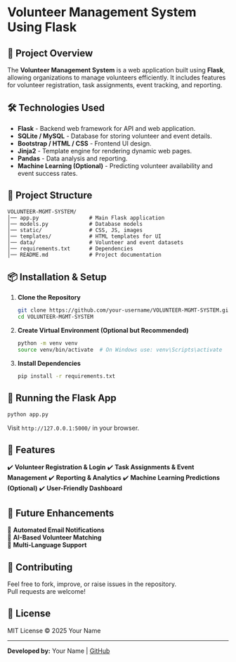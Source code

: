 # Volunteer Management System Using Flask

## 📌 Project Overview
The **Volunteer Management System** is a web application built using **Flask**, allowing organizations to manage volunteers efficiently. It includes features for volunteer registration, task assignments, event tracking, and reporting.

## 🛠️ Technologies Used
- **Flask** - Backend web framework for API and web application.
- **SQLite / MySQL** - Database for storing volunteer and event details.
- **Bootstrap / HTML / CSS** - Frontend UI design.
- **Jinja2** - Template engine for rendering dynamic web pages.
- **Pandas** - Data analysis and reporting.
- **Machine Learning (Optional)** - Predicting volunteer availability and event success rates.

## 📂 Project Structure
```
VOLUNTEER-MGMT-SYSTEM/
│── app.py                # Main Flask application
│── models.py             # Database models
│── static/               # CSS, JS, images
│── templates/            # HTML templates for UI
│── data/                 # Volunteer and event datasets
│── requirements.txt      # Dependencies
│── README.md             # Project documentation
```

## 📦 Installation & Setup
1. **Clone the Repository**
   ```bash
   git clone https://github.com/your-username/VOLUNTEER-MGMT-SYSTEM.git
   cd VOLUNTEER-MGMT-SYSTEM
   ```
2. **Create Virtual Environment (Optional but Recommended)**
   ```bash
   python -m venv venv
   source venv/bin/activate  # On Windows use: venv\Scripts\activate
   ```
3. **Install Dependencies**
   ```bash
   pip install -r requirements.txt
   ```

## 🚀 Running the Flask App
```bash
python app.py
```
Visit `http://127.0.0.1:5000/` in your browser.

## 🎯 Features
✔️ **Volunteer Registration & Login**
✔️ **Task Assignments & Event Management**
✔️ **Reporting & Analytics**
✔️ **Machine Learning Predictions (Optional)**
✔️ **User-Friendly Dashboard**

## 📌 Future Enhancements
🔹 **Automated Email Notifications**  
🔹 **AI-Based Volunteer Matching**  
🔹 **Multi-Language Support**  

## 🤝 Contributing
Feel free to fork, improve, or raise issues in the repository.  
Pull requests are welcome!

## 📜 License
MIT License © 2025 Your Name

---
**Developed by:** Your Name | [GitHub](https://github.com/your-username)

